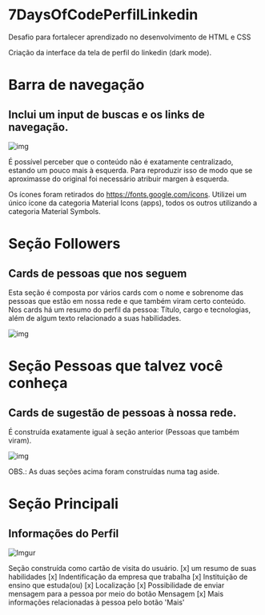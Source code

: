 # 7DaysOfCodePerfilLinkedin
Desafio para fortalecer aprendizado no desenvolvimento de HTML e CSS

Criação da interface da tela de perfil do linkedin (dark mode).

# Barra de navegação

## Inclui um input de buscas e os links de navegação.
![img](https://i.imgur.com/DRqSfxG.png)

É possível perceber que o conteúdo não é exatamente centralizado, estando um pouco mais à esquerda. Para reproduzir isso de modo que se aproximasse do original foi necessário atribuir margen à esquerda.

Os ícones foram retirados do https://fonts.google.com/icons.
Utilizei um único ícone da categoria Material Icons (apps), todos os outros utilizando a categoria Material Symbols.

# Seção Followers

## Cards de pessoas que nos seguem

Esta seção é composta por vários cards com o nome e sobrenome das pessoas que estão em nossa rede e que também viram certo conteúdo.
Nos cards há um resumo do perfil da pessoa: Título, cargo e tecnologias, além de algum texto relacionado a suas habilidades.

![img](https://i.imgur.com/x1sB4iR.png)

# Seção Pessoas que talvez você conheça

## Cards de sugestão de pessoas à nossa rede.

É construída exatamente igual à seção anterior (Pessoas que também viram).

![img](https://i.imgur.com/fhC4RYG.png)

OBS.: As duas seções acima foram construídas numa tag aside.

# Seção Principali <main>
  
  ## Informações do Perfil
  
  ![Imgur](https://i.imgur.com/xtijUw3.png)
  
  Seção construída como cartão de visita do usuário.
   [x] um resumo de suas habilidades
   [x] Indentificação da empresa que trabalha
   [x] Instituição de ensino que estuda(ou)
   [x] Localização
   [x] Possibilidade de enviar mensagem para a pessoa por meio do botão Mensagem
   [x] Mais informações relacionadas à pessoa pelo botão 'Mais'
  
  
